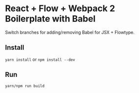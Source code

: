 # React + Flow + Webpack 2 Boilerplate with Babel

Switch branches for adding/removing Babel for JSX + Flowtype.

## Install

`yarn install` or `npm install --dev`

## Run

`yarn/npm run build`
